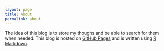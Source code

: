 ```yaml
---
layout: page
title: About
permalink: about
---
```


The idea of this blog is to store my thoughs and be able to search for them when needed. This blog is hosted on [GitHub Pages](https://pages.github.com/) and
is written using [R Markdown](http://rmarkdown.rstudio.com/).
